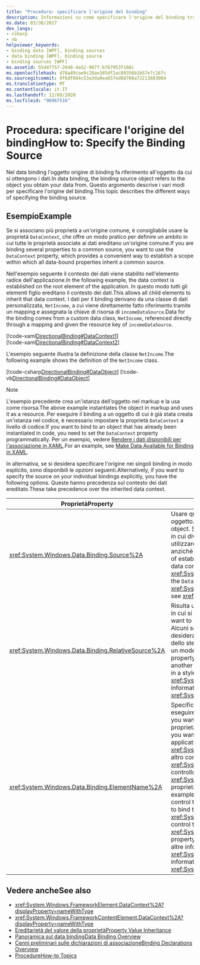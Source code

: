 ```yaml
---
title: "Procedura: specificare l'origine del binding"
description: Informazioni su come specificare l'origine del binding tramite questo esempio nell'Windows Presentation Foundation (WPF).
ms.date: 03/30/2017
dev_langs:
- csharp
- vb
helpviewer_keywords:
- binding data [WPF], binding sources
- data binding [WPF], binding source
- binding sources [WPF]
ms.assetid: 55d47757-2648-4a52-987f-b767953f168c
ms.openlocfilehash: d78a49cae9c28ae385df2ac89356b1b57e7c167c
ms.sourcegitcommit: 9f6df084c53a3da0ea657ed0d708a72213683084
ms.translationtype: MT
ms.contentlocale: it-IT
ms.lasthandoff: 12/09/2020
ms.locfileid: "96967516"
---
```

# <a name="how-to-specify-the-binding-source"></a><span data-ttu-id="ee59a-103">Procedura: specificare l'origine del binding</span><span class="sxs-lookup"><span data-stu-id="ee59a-103">How to: Specify the Binding Source</span></span>
<span data-ttu-id="ee59a-104">Nel data binding l'oggetto origine di binding fa riferimento all'oggetto da cui si ottengono i dati.</span><span class="sxs-lookup"><span data-stu-id="ee59a-104">In data binding, the binding source object refers to the object you obtain your data from.</span></span> <span data-ttu-id="ee59a-105">Questo argomento descrive i vari modi per specificare l'origine del binding.</span><span class="sxs-lookup"><span data-stu-id="ee59a-105">This topic describes the different ways of specifying the binding source.</span></span>  
  
## <a name="example"></a><span data-ttu-id="ee59a-106">Esempio</span><span class="sxs-lookup"><span data-stu-id="ee59a-106">Example</span></span>  
 <span data-ttu-id="ee59a-107">Se si associano più proprietà a un'origine comune, è consigliabile usare la proprietà `DataContext`, che offre un modo pratico per definire un ambito in cui tutte le proprietà associate ai dati ereditano un'origine comune.</span><span class="sxs-lookup"><span data-stu-id="ee59a-107">If you are binding several properties to a common source, you want to use the `DataContext` property, which provides a convenient way to establish a scope within which all data-bound properties inherit a common source.</span></span>  
  
 <span data-ttu-id="ee59a-108">Nell'esempio seguente il contesto dei dati viene stabilito nell'elemento radice dell'applicazione.</span><span class="sxs-lookup"><span data-stu-id="ee59a-108">In the following example, the data context is established on the root element of the application.</span></span> <span data-ttu-id="ee59a-109">In questo modo tutti gli elementi figlio ereditano il contesto dei dati.</span><span class="sxs-lookup"><span data-stu-id="ee59a-109">This allows all child elements to inherit that data context.</span></span> <span data-ttu-id="ee59a-110">I dati per il binding derivano da una classe di dati personalizzata, `NetIncome`, a cui viene direttamente fatto riferimento tramite un mapping e assegnata la chiave di risorsa di `incomeDataSource`.</span><span class="sxs-lookup"><span data-stu-id="ee59a-110">Data for the binding comes from a custom data class, `NetIncome`, referenced directly through a mapping and given the resource key of `incomeDataSource`.</span></span>  
  
 [!code-xaml[DirectionalBinding#DataContext1](~/samples/snippets/csharp/VS_Snippets_Wpf/DirectionalBinding/CSharp/Page1.xaml#datacontext1)]  
[!code-xaml[DirectionalBinding#DataContext2](~/samples/snippets/csharp/VS_Snippets_Wpf/DirectionalBinding/CSharp/Page1.xaml#datacontext2)]  
  
 <span data-ttu-id="ee59a-111">L'esempio seguente illustra la definizione della classe `NetIncome`.</span><span class="sxs-lookup"><span data-stu-id="ee59a-111">The following example shows the definition of the `NetIncome` class.</span></span>  
  
 [!code-csharp[DirectionalBinding#DataObject](~/samples/snippets/csharp/VS_Snippets_Wpf/DirectionalBinding/CSharp/billsdata.cs#dataobject)]
 [!code-vb[DirectionalBinding#DataObject](~/samples/snippets/visualbasic/VS_Snippets_Wpf/DirectionalBinding/VisualBasic/NetIncome.vb#dataobject)]  
  
> [!NOTE]
> <span data-ttu-id="ee59a-112">L'esempio precedente crea un'istanza dell'oggetto nel markup e la usa come risorsa.</span><span class="sxs-lookup"><span data-stu-id="ee59a-112">The above example instantiates the object in markup and uses it as a resource.</span></span> <span data-ttu-id="ee59a-113">Per eseguire il binding a un oggetto di cui è già stata creata un'istanza nel codice, è necessario impostare la proprietà `DataContext` a livello di codice.</span><span class="sxs-lookup"><span data-stu-id="ee59a-113">If you want to bind to an object that has already been instantiated in code, you need to set the `DataContext` property programmatically.</span></span> <span data-ttu-id="ee59a-114">Per un esempio, vedere [Rendere i dati disponibili per l'associazione in XAML](how-to-make-data-available-for-binding-in-xaml.md).</span><span class="sxs-lookup"><span data-stu-id="ee59a-114">For an example, see [Make Data Available for Binding in XAML](how-to-make-data-available-for-binding-in-xaml.md).</span></span>  
  
 <span data-ttu-id="ee59a-115">In alternativa, se si desidera specificare l'origine nei singoli binding in modo esplicito, sono disponibili le opzioni seguenti.</span><span class="sxs-lookup"><span data-stu-id="ee59a-115">Alternatively, if you want to specify the source on your individual bindings explicitly, you have the following options.</span></span> <span data-ttu-id="ee59a-116">Queste hanno precedenza sul contesto dei dati ereditato.</span><span class="sxs-lookup"><span data-stu-id="ee59a-116">These take precedence over the inherited data context.</span></span>  
  
|<span data-ttu-id="ee59a-117">Proprietà</span><span class="sxs-lookup"><span data-stu-id="ee59a-117">Property</span></span>|<span data-ttu-id="ee59a-118">Descrizione</span><span class="sxs-lookup"><span data-stu-id="ee59a-118">Description</span></span>|  
|--------------|-----------------|  
|<xref:System.Windows.Data.Binding.Source%2A>|<span data-ttu-id="ee59a-119">Usare questa proprietà per impostare l'origine su un'istanza di un oggetto.</span><span class="sxs-lookup"><span data-stu-id="ee59a-119">You use this property to set the source to an instance of an object.</span></span> <span data-ttu-id="ee59a-120">Se non è necessaria la funzionalità di definizione di un ambito in cui diverse proprietà ereditano lo stesso contesto dati, è possibile utilizzare la <xref:System.Windows.Data.Binding.Source%2A> proprietà anziché la `DataContext` Proprietà.</span><span class="sxs-lookup"><span data-stu-id="ee59a-120">If you do not need the functionality of establishing a scope in which several properties inherit the same data context, you can use the <xref:System.Windows.Data.Binding.Source%2A> property instead of the `DataContext` property.</span></span> <span data-ttu-id="ee59a-121">Per altre informazioni, vedere <xref:System.Windows.Data.Binding.Source%2A>.</span><span class="sxs-lookup"><span data-stu-id="ee59a-121">For more information, see <xref:System.Windows.Data.Binding.Source%2A>.</span></span>|  
|<xref:System.Windows.Data.Binding.RelativeSource%2A>|<span data-ttu-id="ee59a-122">Risulta utile se si desidera specificare l'origine rispetto alla posizione in cui si trova la destinazione del binding.</span><span class="sxs-lookup"><span data-stu-id="ee59a-122">This is useful when you want to specify the source relative to where your binding target is.</span></span> <span data-ttu-id="ee59a-123">Alcuni scenari comuni in cui è possibile usare questa proprietà: se si desidera associare una proprietà dell'elemento a un'altra proprietà dello stesso elemento oppure se si definisce un binding in uno stile o un modello.</span><span class="sxs-lookup"><span data-stu-id="ee59a-123">Some common scenarios where you may use this property is when you want to bind one property of your element to another property of the same element or if you are defining a binding in a style or a template.</span></span> <span data-ttu-id="ee59a-124">Per altre informazioni, vedere <xref:System.Windows.Data.Binding.RelativeSource%2A>.</span><span class="sxs-lookup"><span data-stu-id="ee59a-124">For more information, see <xref:System.Windows.Data.Binding.RelativeSource%2A>.</span></span>|  
|<xref:System.Windows.Data.Binding.ElementName%2A>|<span data-ttu-id="ee59a-125">Specificare una stringa che rappresenta l'elemento a cui si desidera eseguire il binding.</span><span class="sxs-lookup"><span data-stu-id="ee59a-125">You specify a string that represents the element you want to bind to.</span></span> <span data-ttu-id="ee59a-126">Risulta utile se si desidera eseguire il binding alla proprietà di un altro elemento dell'applicazione,</span><span class="sxs-lookup"><span data-stu-id="ee59a-126">This is useful when you want to bind to the property of another element on your application.</span></span> <span data-ttu-id="ee59a-127">Ad esempio, se si vuole usare un oggetto <xref:System.Windows.Controls.Slider> per controllare l'altezza di un altro controllo nell'applicazione o se si vuole associare l'oggetto <xref:System.Windows.Controls.ContentControl.Content%2A> del controllo alla <xref:System.Windows.Controls.Primitives.Selector.SelectedValue%2A> proprietà del <xref:System.Windows.Controls.ListBox> controllo.</span><span class="sxs-lookup"><span data-stu-id="ee59a-127">For example, if you want to use a <xref:System.Windows.Controls.Slider> to control the height of another control in your application, or if you want to bind the <xref:System.Windows.Controls.ContentControl.Content%2A> of your control to the <xref:System.Windows.Controls.Primitives.Selector.SelectedValue%2A> property of your <xref:System.Windows.Controls.ListBox> control.</span></span> <span data-ttu-id="ee59a-128">Per altre informazioni, vedere <xref:System.Windows.Data.Binding.ElementName%2A>.</span><span class="sxs-lookup"><span data-stu-id="ee59a-128">For more information, see <xref:System.Windows.Data.Binding.ElementName%2A>.</span></span>|  
  
## <a name="see-also"></a><span data-ttu-id="ee59a-129">Vedere anche</span><span class="sxs-lookup"><span data-stu-id="ee59a-129">See also</span></span>

- <xref:System.Windows.FrameworkElement.DataContext%2A?displayProperty=nameWithType>
- <xref:System.Windows.FrameworkContentElement.DataContext%2A?displayProperty=nameWithType>
- [<span data-ttu-id="ee59a-130">Ereditarietà del valore della proprietà</span><span class="sxs-lookup"><span data-stu-id="ee59a-130">Property Value Inheritance</span></span>](../advanced/property-value-inheritance.md)
- [<span data-ttu-id="ee59a-131">Panoramica sul data binding</span><span class="sxs-lookup"><span data-stu-id="ee59a-131">Data Binding Overview</span></span>](/dotnet/desktop-wpf/data/data-binding-overview)
- [<span data-ttu-id="ee59a-132">Cenni preliminari sulle dichiarazioni di associazione</span><span class="sxs-lookup"><span data-stu-id="ee59a-132">Binding Declarations Overview</span></span>](binding-declarations-overview.md)
- [<span data-ttu-id="ee59a-133">Procedure</span><span class="sxs-lookup"><span data-stu-id="ee59a-133">How-to Topics</span></span>](data-binding-how-to-topics.md)
